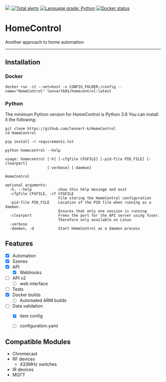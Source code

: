 [![](https://readthedocs.org/projects/homecontrol/badge/?version=latest&style=flat)](https://homecontrol.readthedocs.io/en/latest/)
[![Total alerts](https://img.shields.io/lgtm/alerts/g/lennart-k/HomeControl.svg?logo=lgtm&logoWidth=18&style=flat)](https://lgtm.com/projects/g/lennart-k/HomeControl/alerts/)
[![Language grade: Python](https://img.shields.io/lgtm/grade/python/g/lennart-k/HomeControl.svg?logo=lgtm&logoWidth=18)](https://lgtm.com/projects/g/lennart-k/HomeControl/context:python)
[![Docker status](https://img.shields.io/docker/cloud/build/lennartk01/homecontrol.svg)](https://hub.docker.com/r/lennartk01/homecontrol)

# HomeControl

Another approach to home automation

--- 

## Installation

### Docker

```
docker run -it --net=host -v CONFIG_FOLDER:/config --name="HomeControl" lennartk01/homecontrol:latest
```


### Python

The minimum Python version for HomeControl is Python 3.6
You can install it the following:
```
git clone https://github.com/lennart-k/HomeControl
cd HomeControl

pip install -r requirements.txt

python homecontrol --help
```

```
usage: homecontrol [-h] [-cfgfile CFGFILE] [-pid-file PID_FILE] [-clearport]
                   [-verbose] [-daemon]

HomeControl

optional arguments:
  -h, --help            show this help message and exit
  -cfgfile CFGFILE, -cf CFGFILE
                        File storing the HomeControl configuration
  -pid-file PID_FILE    Location of the PID file when running as a daemon.
                        Ensures that only one session is running
  -clearport            Frees the port for the API server using fuser.
                        Therefore only available on Linux
  -verbose
  -daemon, -d           Start HomeControl as a daemon process
  ```


## Features

- [x] Automation
- [x] Szenes
- [x] API
  - [x] Webhooks 
- [ ] API v2
  - [ ] web interface
- [ ] Tests
- [x] Docker builds
  - [ ] Automated ARM builds
- [ ] Data validation
  - [x] item config  
  - [ ] configuration.yaml


## Compatible Modules

- Chromecast
- RF devices
  - 433MHz switches
- IR devices
- MQTT
